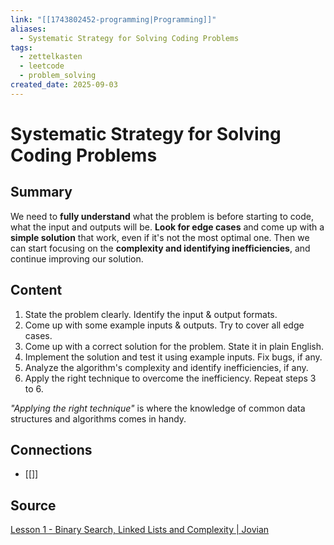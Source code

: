 ```yaml
---
link: "[[1743802452-programming|Programming]]"
aliases:
  - Systematic Strategy for Solving Coding Problems
tags:
  - zettelkasten
  - leetcode
  - problem_solving
created_date: 2025-09-03
---
```

# Systematic Strategy for Solving Coding Problems
## Summary
We need to **fully understand** what the problem is before starting to code, what the input and outputs will be. **Look for edge cases** and come up with a **simple solution** that work, even if it's not the most optimal one. Then we can start focusing on the **complexity and identifying inefficiencies**, and continue improving our solution.

## Content
1. State the problem clearly. Identify the input & output formats.
2. Come up with some example inputs & outputs. Try to cover all edge cases.
3. Come up with a correct solution for the problem. State it in plain English.
4. Implement the solution and test it using example inputs. Fix bugs, if any.
5. Analyze the algorithm's complexity and identify inefficiencies, if any.
6. Apply the right technique to overcome the inefficiency. Repeat steps 3 to 6.

*"Applying the right technique"* is where the knowledge of common data structures and algorithms comes in handy. 

## Connections
- [[]]

## Source
[Lesson 1 - Binary Search, Linked Lists and Complexity | Jovian](https://jovian.ai/learn/data-structures-and-algorithms-in-python/lesson/lesson-1-binary-search-linked-lists-and-complexity?notebook=aakashns/python-binary-search)
